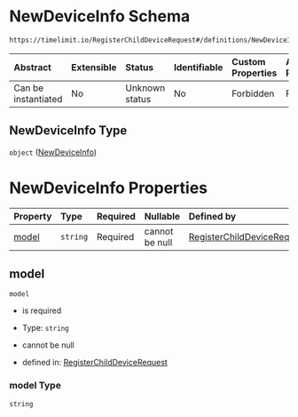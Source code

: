 # NewDeviceInfo Schema

```txt
https://timelimit.io/RegisterChildDeviceRequest#/definitions/NewDeviceInfo
```



| Abstract            | Extensible | Status         | Identifiable | Custom Properties | Additional Properties | Access Restrictions | Defined In                                                                                                |
| :------------------ | :--------- | :------------- | :----------- | :---------------- | :-------------------- | :------------------ | :-------------------------------------------------------------------------------------------------------- |
| Can be instantiated | No         | Unknown status | No           | Forbidden         | Forbidden             | none                | [RegisterChildDeviceRequest.schema.json\*](RegisterChildDeviceRequest.schema.json "open original schema") |

## NewDeviceInfo Type

`object` ([NewDeviceInfo](registerchilddevicerequest-definitions-newdeviceinfo.md))

# NewDeviceInfo Properties

| Property        | Type     | Required | Nullable       | Defined by                                                                                                                                                                                           |
| :-------------- | :------- | :------- | :------------- | :--------------------------------------------------------------------------------------------------------------------------------------------------------------------------------------------------- |
| [model](#model) | `string` | Required | cannot be null | [RegisterChildDeviceRequest](registerchilddevicerequest-definitions-newdeviceinfo-properties-model.md "https://timelimit.io/RegisterChildDeviceRequest#/definitions/NewDeviceInfo/properties/model") |

## model



`model`

* is required

* Type: `string`

* cannot be null

* defined in: [RegisterChildDeviceRequest](registerchilddevicerequest-definitions-newdeviceinfo-properties-model.md "https://timelimit.io/RegisterChildDeviceRequest#/definitions/NewDeviceInfo/properties/model")

### model Type

`string`
